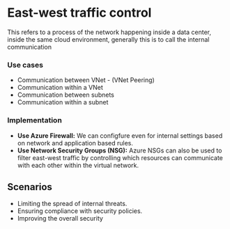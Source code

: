 # East-west traffic control

This refers to a process of the network happening inside a data center, inside the same cloud environment, generally this is to call the internal communication

### Use cases

- Communication between VNet - (VNet Peering)
- Communication within a VNet
- Communication between subnets
- Communication within a subnet

### Implementation 

- **Use Azure Firewall:** We can configfure even for internal settings based on network and application based rules.
- **Use Network Security Groups (NSG):** Azure NSGs can also be used to filter east-west traffic by controlling which resources can communicate with each other within the virtual network.

## Scenarios

- Limiting the spread of internal threats.
- Ensuring compliance with security policies.
- Improving the overall security 


